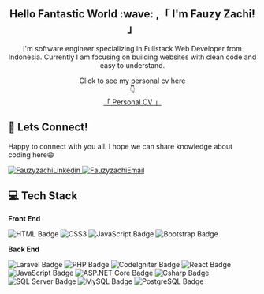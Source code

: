 
<!--- 👋 Hi, I’m @FauzyZachiOctari
- 👀 I’m interested in ...
- 🌱 I’m currently learning ...
- 💞️ I’m looking to collaborate on ...
- 📫 How to reach me ...
- 😄 Pronouns: ...
- ⚡ Fun fact: ...
--->

<!---
FauzyZachiOctari/FauzyZachiOctari is a ✨ special ✨ repository because its `README.md` (this file) appears on your GitHub profile.
You can click the Preview link to take a look at your changes.
--->
<h2 align="center"><strong>Hello Fantastic World :wave: ,「 I'm Fauzy Zachi! 」</strong></h2>
<p align="center">I'm software engineer specializing in Fullstack Web Developer from Indonesia. Currently I am focusing on building websites with clean code and easy to understand.
</p>
<p align="center">Click to see my personal cv here
  <br>
  👇
  <br>
  <a href="https://fauzyzachioctari.github.io/Fauzyzachi.github.io/index.html">「 Personal CV 」</a>
</p>

<!--- INI UNTUK KONEKSI --->
<h2><strong>📱 Lets Connect!</strong></h2>
<p>Happy to connect with you all. I hope we can share knowledge about coding here😄</p>
<a href="https://linkedin.com/in/fauzyzachi" target="_blank">
  <img src="https://img.shields.io/badge/LinkedIn-0077B5?style=for-the-badge&logo=linkedin&logoColor=white" alt="FauzyzachiLinkedin"/>
 </a>
 
 <a href="mailto:fauzizakioktari12@gmail.com">
  <img src="https://img.shields.io/badge/Email-FF2D20?style=for-the-badge&logo=gmail&logoColor=white" alt="FauzyzachiEmail"/>
</a>

<!--- INI UNTUK FRONTEND --->
<h2><strong>💻 Tech Stack</strong></h2>
<p><strong>Front End</strong></p>

![HTML Badge](https://img.shields.io/badge/HTML5-E34F26?style=for-the-badge&logo=html5&logoColor=E34F26&labelColor=F0F0F0&color=E34F26)
![CSS3](https://img.shields.io/badge/CSS3-1572B6?style=for-the-badge&logo=css3&logoColor=1572B6&labelColor=F0F0F0&color=1572B6)
![JavaScript Badge](https://img.shields.io/badge/JavaScript-DAA520?style=for-the-badge&logo=javascript&logoColor=DAA520&labelColor=F0F0F0&color=DAA520)
![Bootstrap Badge](https://img.shields.io/badge/Bootstrap-563D7C?style=for-the-badge&logo=bootstrap&logoColor=563D7C&labelColor=F0F0F0&color=563D7C)

<!--- INI UNTUK BackEnd --->
<p><strong>Back End</strong></p>

![Laravel Badge](https://img.shields.io/badge/Laravel-FF2D20?style=for-the-badge&logo=laravel&logoColor=FF2D20&labelColor=F0F0F0&color=FF2D20)
![PHP Badge](https://img.shields.io/badge/PHP-777BB4?style=for-the-badge&logo=php&logoColor=777BB4&labelColor=F0F0F0&color=777BB4)
![CodeIgniter Badge](https://img.shields.io/badge/CodeIgniter-EF4223?style=for-the-badge&logo=codeigniter&logoColor=EF4223&labelColor=F0F0F0&color=EF4223)
![React Badge](https://img.shields.io/badge/React_JS-1E90FF?style=for-the-badge&logo=react&logoColor=1E90FF&labelColor=F0F0F0&color=1E90FF)
![JavaScript Badge](https://img.shields.io/badge/JavaScript-DAA520?style=for-the-badge&logo=javascript&logoColor=DAA520&labelColor=F0F0F0&color=DAA520)
![ASP.NET Core Badge](https://img.shields.io/badge/ASP.NET_Core-512BD4?style=for-the-badge&logo=.net&logoColor=512BD4&labelColor=F0F0F0&color=512BD4)
![Csharp Badge](https://img.shields.io/badge/C_Sharp-239120?style=for-the-badge&logo=C%20Sharp&logoColor=239120&labelColor=F0F0F0&color=239120&label=C%23)
![SQL Server Badge](https://img.shields.io/badge/SQL_Server-CC2927?style=for-the-badge&logo=microsoft-sql-server&logoColor=CC2927&labelColor=F0F0F0&color=CC2927)
![MySQL Badge](https://img.shields.io/badge/MySQL-4479A1?style=for-the-badge&logo=mysql&logoColor=4479A1&labelColor=F0F0F0&color=4479A1)
![PostgreSQL Badge](https://img.shields.io/badge/PostgreSQL-336791?style=for-the-badge&logo=postgresql&logoColor=336791&labelColor=F0F0F0&color=336791)

<!-- <p align="left">
    <a href="#">
        <img src="img/icons8-instagram.svg" alt="instagram" style="vertical-align:top; margin:100px 4px;">
    </a>  
</p> -->

<!---

<p align="left"> <img src="https://komarev.com/ghpvc/?username=goonesmile&label=Profile%20views&color=fffff&style=flat" alt="isrealodejobi" />
</p>

### <summary><strong>Tools:</strong></summary>
<p>
    <img src="https://img.shields.io/badge/Text%20Editor-Visual%20Studio%20Code-blue?&logo=visual%20studio%20code&logoColor=blue" />
</p>

### <summary><strong>Yosh!</strong></summary>
<p>
    - :keyboard: I’m currently learning Data Analytics. </br>
    - :speech_balloon: Ask me about anything.</br>
    - :mailbox: How to reach me: <a href="mailto:youremail@gmail.com">Email me!</a>  </br>
    - :cloud: Pronouns: She/Her. </br>
    - :game_die: Drawing and writing are part of me. </br>
<p>
 
### <summary><strong>Let's connect!</strong></summary>
<a href="https://twitter.com/yours">
  <img align="left" alt="Goo's Twitter" width="20px" src="https://simpleicons.now.sh/twitter/495f7e" />
</a>
<a href="https://www.instagram.com/yours/">
  <img align="left" alt="Goo's Instagram" width="20px" src="https://simpleicons.now.sh/instagram/495f7e" />
</a>
<a href="https://yours.com/">
  <img align="left" alt="Goo's Blog" width="20px" src="https://simpleicons.now.sh/blogger/495f7e" />
</a>
--->
